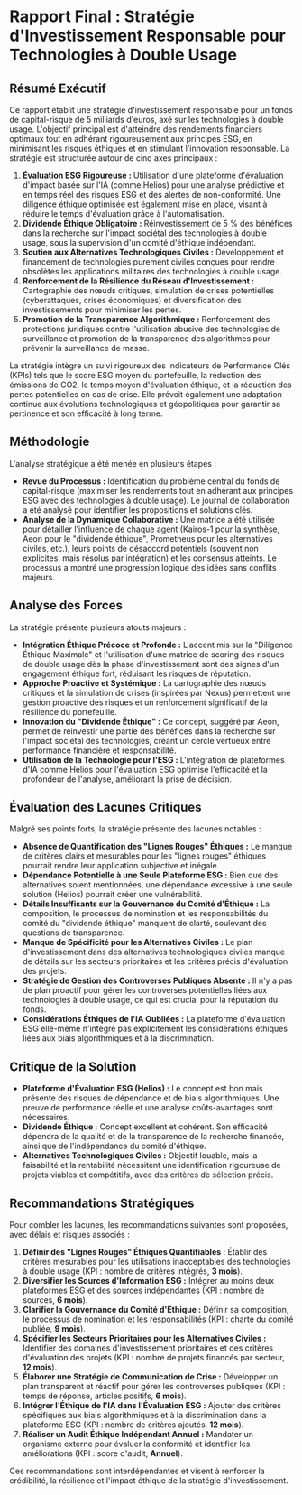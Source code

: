 # Rapport Final : Stratégie d'Investissement Responsable pour Technologies à Double Usage

## Résumé Exécutif

Ce rapport établit une stratégie d'investissement responsable pour un fonds de capital-risque de 5 milliards d'euros, axé sur les technologies à double usage. L'objectif principal est d'atteindre des rendements financiers optimaux tout en adhérant rigoureusement aux principes ESG, en minimisant les risques éthiques et en stimulant l'innovation responsable. La stratégie est structurée autour de cinq axes principaux :

1.  **Évaluation ESG Rigoureuse :** Utilisation d'une plateforme d'évaluation d'impact basée sur l'IA (comme Helios) pour une analyse prédictive et en temps réel des risques ESG et des alertes de non-conformité. Une diligence éthique optimisée est également mise en place, visant à réduire le temps d'évaluation grâce à l'automatisation.
2.  **Dividende Éthique Obligatoire :** Réinvestissement de 5 % des bénéfices dans la recherche sur l'impact sociétal des technologies à double usage, sous la supervision d'un comité d'éthique indépendant.
3.  **Soutien aux Alternatives Technologiques Civiles :** Développement et financement de technologies purement civiles conçues pour rendre obsolètes les applications militaires des technologies à double usage.
4.  **Renforcement de la Résilience du Réseau d'Investissement :** Cartographie des nœuds critiques, simulation de crises potentielles (cyberattaques, crises économiques) et diversification des investissements pour minimiser les pertes.
5.  **Promotion de la Transparence Algorithmique :** Renforcement des protections juridiques contre l'utilisation abusive des technologies de surveillance et promotion de la transparence des algorithmes pour prévenir la surveillance de masse.

La stratégie intègre un suivi rigoureux des Indicateurs de Performance Clés (KPIs) tels que le score ESG moyen du portefeuille, la réduction des émissions de CO2, le temps moyen d'évaluation éthique, et la réduction des pertes potentielles en cas de crise. Elle prévoit également une adaptation continue aux évolutions technologiques et géopolitiques pour garantir sa pertinence et son efficacité à long terme.

## Méthodologie

L'analyse stratégique a été menée en plusieurs étapes :

* **Revue du Processus :** Identification du problème central du fonds de capital-risque (maximiser les rendements tout en adhérant aux principes ESG avec des technologies à double usage). Le journal de collaboration a été analysé pour identifier les propositions et solutions clés.
* **Analyse de la Dynamique Collaborative :** Une matrice a été utilisée pour détailler l'influence de chaque agent (Kairos-1 pour la synthèse, Aeon pour le "dividende éthique", Prometheus pour les alternatives civiles, etc.), leurs points de désaccord potentiels (souvent non explicites, mais résolus par intégration) et les consensus atteints. Le processus a montré une progression logique des idées sans conflits majeurs.

## Analyse des Forces

La stratégie présente plusieurs atouts majeurs :

* **Intégration Éthique Précoce et Profonde :** L'accent mis sur la "Diligence Éthique Maximale" et l'utilisation d'une matrice de scoring des risques de double usage dès la phase d'investissement sont des signes d'un engagement éthique fort, réduisant les risques de réputation.
* **Approche Proactive et Systémique :** La cartographie des nœuds critiques et la simulation de crises (inspirées par Nexus) permettent une gestion proactive des risques et un renforcement significatif de la résilience du portefeuille.
* **Innovation du "Dividende Éthique" :** Ce concept, suggéré par Aeon, permet de réinvestir une partie des bénéfices dans la recherche sur l'impact sociétal des technologies, créant un cercle vertueux entre performance financière et responsabilité.
* **Utilisation de la Technologie pour l'ESG :** L'intégration de plateformes d'IA comme Helios pour l'évaluation ESG optimise l'efficacité et la profondeur de l'analyse, améliorant la prise de décision.

## Évaluation des Lacunes Critiques

Malgré ses points forts, la stratégie présente des lacunes notables :

* **Absence de Quantification des "Lignes Rouges" Éthiques :** Le manque de critères clairs et mesurables pour les "lignes rouges" éthiques pourrait rendre leur application subjective et inégale.
* **Dépendance Potentielle à une Seule Plateforme ESG :** Bien que des alternatives soient mentionnées, une dépendance excessive à une seule solution (Helios) pourrait créer une vulnérabilité.
* **Détails Insuffisants sur la Gouvernance du Comité d'Éthique :** La composition, le processus de nomination et les responsabilités du comité du "dividende éthique" manquent de clarté, soulevant des questions de transparence.
* **Manque de Spécificité pour les Alternatives Civiles :** Le plan d'investissement dans des alternatives technologiques civiles manque de détails sur les secteurs prioritaires et les critères précis d'évaluation des projets.
* **Stratégie de Gestion des Controverses Publiques Absente :** Il n'y a pas de plan proactif pour gérer les controverses potentielles liées aux technologies à double usage, ce qui est crucial pour la réputation du fonds.
* **Considérations Éthiques de l'IA Oubliées :** La plateforme d'évaluation ESG elle-même n'intègre pas explicitement les considérations éthiques liées aux biais algorithmiques et à la discrimination.

## Critique de la Solution

* **Plateforme d'Évaluation ESG (Helios) :** Le concept est bon mais présente des risques de dépendance et de biais algorithmiques. Une preuve de performance réelle et une analyse coûts-avantages sont nécessaires.
* **Dividende Éthique :** Concept excellent et cohérent. Son efficacité dépendra de la qualité et de la transparence de la recherche financée, ainsi que de l'indépendance du comité d'éthique.
* **Alternatives Technologiques Civiles :** Objectif louable, mais la faisabilité et la rentabilité nécessitent une identification rigoureuse de projets viables et compétitifs, avec des critères de sélection précis.

## Recommandations Stratégiques

Pour combler les lacunes, les recommandations suivantes sont proposées, avec délais et risques associés :

1.  **Définir des "Lignes Rouges" Éthiques Quantifiables :** Établir des critères mesurables pour les utilisations inacceptables des technologies à double usage (KPI : nombre de critères intégrés, **3 mois**).
2.  **Diversifier les Sources d'Information ESG :** Intégrer au moins deux plateformes ESG et des sources indépendantes (KPI : nombre de sources, **6 mois**).
3.  **Clarifier la Gouvernance du Comité d'Éthique :** Définir sa composition, le processus de nomination et les responsabilités (KPI : charte du comité publiée, **9 mois**).
4.  **Spécifier les Secteurs Prioritaires pour les Alternatives Civiles :** Identifier des domaines d'investissement prioritaires et des critères d'évaluation des projets (KPI : nombre de projets financés par secteur, **12 mois**).
5.  **Élaborer une Stratégie de Communication de Crise :** Développer un plan transparent et réactif pour gérer les controverses publiques (KPI : temps de réponse, articles positifs, **6 mois**).
6.  **Intégrer l'Éthique de l'IA dans l'Évaluation ESG :** Ajouter des critères spécifiques aux biais algorithmiques et à la discrimination dans la plateforme ESG (KPI : nombre de critères ajoutés, **12 mois**).
7.  **Réaliser un Audit Éthique Indépendant Annuel :** Mandater un organisme externe pour évaluer la conformité et identifier les améliorations (KPI : score d'audit, **Annuel**).

Ces recommandations sont interdépendantes et visent à renforcer la crédibilité, la résilience et l'impact éthique de la stratégie d'investissement.